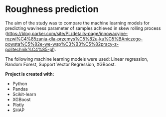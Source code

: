 # Roughness prediction

The aim of the study was to compare the machine learning models for predicting waviness parameter of samples achieved in skew rolling process (https://blog.parker.com/site/PL/details-page/innowacyjne-rozwi%C4%85zania-dla-przemys%C5%82u-ku%C5%BAniczego-powsta%C5%82e-we-wsp%C3%B3%C5%82pracy-z-politechnik%C4%85-pl).

The following machine learning models were used: Linear regression, Random Forest, Support Vector Regression, XGBoost.

**Project is created with:**

- Python
- Pandas
- Scikit-learn
- XGBoost
- Plotly
- SHAP
